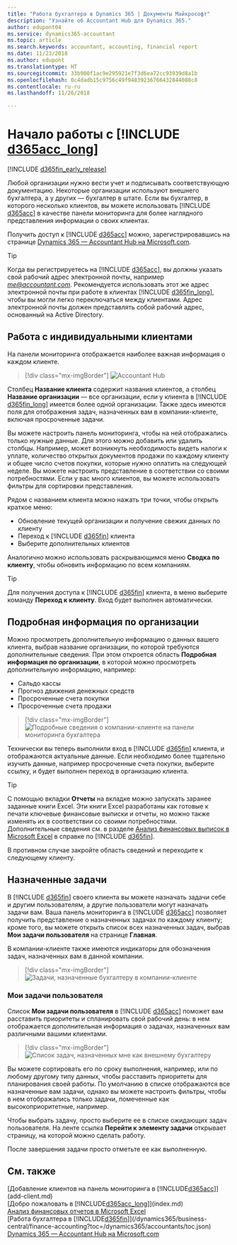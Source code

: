 ```yaml
---
title: "Работа бухгалтера в Dynamics 365 | Документы Майкрософт"
description: "Узнайте об Accountant Hub для Dynamics 365."
author: edupont04
ms.service: dynamics365-accountant
ms.topic: article
ms.search.keywords: accountant, accounting, financial report
ms.date: 11/23/2018
ms.author: edupont
ms.translationtype: HT
ms.sourcegitcommit: 33b900f1ac9e295921e7f3d6ea72cc93939d8a1b
ms.openlocfilehash: 0c4dadb15c9756c49f94839236766432844088c8
ms.contentlocale: ru-ru
ms.lasthandoff: 11/26/2018

---
```

# <a name="get-started-with-include-d365acclongincludesd365acclongmdmd"></a>Начало работы с [!INCLUDE [d365acc_long](includes/d365acc_long_md.md)]
[!INCLUDE [d365fin_early_release](includes/d365fin_early_release.md.md)]

Любой организации нужно вести учет и подписывать соответствующую документацию. Некоторые организации используют внешнего бухгалтера, а у других — бухгалтер в штате. Если вы бухгалтер, в которого несколько клиентов, вы можете использовать [!INCLUDE [d365acc](includes/d365acc_md.md)] в качестве панели мониторинга для более наглядного представления информации о своих клиентах.  

Получить доступ к [!INCLUDE [d365acc](includes/d365acc_md.md)] можно, зарегистрировавшись на странице [Dynamics 365 — Accountant Hub на Microsoft.com](https://www.microsoft.com/en-us/dynamics365/financial-insights-for-accountants).  

> [!TIP]
>  Когда вы регистрируетесь на [!INCLUDE [d365acc](includes/d365acc_md.md)], вы должны указать свой рабочий адрес электронной почты, например <em>me@accountant.com</em>. Рекомендуется использовать этот же адрес электронной почты при работе в клиентах [!INCLUDE [d365fin_long](includes/d365fin_long_md.md)], чтобы вы могли легко переключаться между клиентами. Адрес электронной почты должен представлять собой рабочий адрес, основанный на Active Directory.

## <a name="working-with-individual-clients"></a>Работа с индивидуальными клиентами
На панели мониторинга отображается наиболее важная информация о каждом клиенте.  

> [!div class="mx-imgBorder"]
> ![Accountant Hub](./media/accountant-get-started/accountant-dashboard.png)

Столбец **Название клиента** содержит названия клиентов, а столбец **Название организации** — все организации, если у клиента в [!INCLUDE [d365fin_long](includes/d365fin_long_md.md)] имеется более одной организации. Также здесь имеются поля для отображения задач, назначенных вам в компании-клиенте, включая просроченные задачи.  

Вы можете настроить панель мониторинга, чтобы на ней отображались только нужные данные. Для этого можно добавить или удалить столбцы. Например, может возникнуть необходимость видеть налоги к уплате, количество открытых документов продажи по каждому клиенту и общее число счетов покупки, которые нужно оплатить на следующей неделе. Вы можете настроить представление в соответствии со своими потребностями. Если у вас много клиентов, вы можете использовать фильтры для сортировки представления.  

Рядом с названием клиента можно нажать три точки, чтобы открыть краткое меню:

- Обновление текущей организации и получение свежих данных по клиенту  
- Переход к [!INCLUDE [d365fin](includes/d365fin_md.md)] клиента  
- Выберите дополнительных клиентов  

Аналогично можно использовать раскрывающимся меню **Сводка по клиенту**, чтобы обновить информацию по всем компаниям.  

> [!TIP]
>  Для получения доступа к [!INCLUDE [d365fin](includes/d365fin_md.md)] клиента, в меню выберите команду **Переход к клиенту**. Вход будет выполнен автоматически.

## <a name="company-details"></a>Подробная информация по организации
Можно просмотреть дополнительную информацию о данных вашего клиента, выбрав название организации, по которой требуются дополнительные сведения. При этом откроется область **Подробная информация по организации**, в которой можно просмотреть дополнительную информацию, например:  

* Сальдо кассы  
* Прогноз движения денежных средств  
* Просроченные счета покупки  
* Просроченные счета продажи  

> [!div class="mx-imgBorder"]
> ![Подробные сведения о компании-клиенте на панели мониторинга бухгалтера](./media/accountant-get-started/accountant-company-details.png)

Технически вы теперь выполнили вход в [!INCLUDE [d365fin](includes/d365fin_md.md)] клиента, и отображаются актуальные данные. Если необходимо более тщательно изучить данные, например просроченные счета покупки, выберите ссылку, и будет выполнен переход в организацию клиента.  

> [!TIP]
> С помощью вкладки **Отчеты** на вкладке можно запускать заранее заданные книги Excel. Эти книги Excel разработаны как готовые к печати ключевые финансовые выписки и отчеты, но можно также изменять их в соответствии со своими потребностями. Дополнительные сведения см. в разделе [Анализ финансовых выписок в Microsoft Excel](/dynamics365/business-central/finance-analyze-excel?toc=/dynamics365/accountants/toc.json) в справке по [!INCLUDE [d365fin](includes/d365fin_md.md)].  

В противном случае закройте область сведений и переходите к следующему клиенту.  

## <a name="assigned-tasks"></a>Назначенные задачи
В [!INCLUDE [d365fin](includes/d365fin_md.md)] своего клиента вы можете назначать задачи себе и другим пользователям, а другие пользователи могут назначать задачи вам. Ваша панель мониторинга в [!INCLUDE [d365acc](includes/d365acc_md.md)] позволяет получить представление о назначенных задачах по каждому клиенту; кроме того, вы можете открыть список всех назначенных задач, выбрав **Мои задачи пользователя** на странице **Главная**.  

В компании-клиенте также имеются индикаторы для обозначения задач, назначенных вам в данной компании.

> [!div class="mx-imgBorder"]
> ![Задачи, назначенные бухгалтеру в компании-клиенте](./media/accountant-get-started/accountant-company-details-tasks.png)

### <a name="my-user-tasks"></a>Мои задачи пользователя
Список **Мои задачи пользователя** в [!INCLUDE [d365acc](includes/d365acc_md.md)] поможет вам расставить приоритеты и спланировать свой рабочий день: в нем отображается дополнительная информация о задачах, назначенных вам различными вашими клиентами.  

> [!div class="mx-imgBorder"]
> ![Список задач, назначенных мне как внешнему бухгалтеру](./media/accountant-get-started/accountant-tasklist.png)

Вы можете сортировать его по сроку выполнения, например, или по любому другому типу данных, чтобы расставить приоритеты для планирования своей работы. По умолчанию в списке отображаются все назначенные вам задачи, однако вы можете настроить фильтры, чтобы в нем отображались только задачи, помеченные как высокоприоритетные, например.

Чтобы выбрать задачу, просто выберите ее в списке ожидающих задач пользователя. На ленте ссылка **Перейти к элементу задачи** открывает страницу, на которой можно сделать работу.  

После завершения задачи просто отметьте ее как выполненную.  

## <a name="see-also"></a>См. также

[Добавление клиентов на панель мониторинга в [!INCLUDE[d365acc](includes/d365acc_md.md)]](add-client.md)  
[Добро пожаловать в [!INCLUDE[d365acc_long](includes/d365acc_long_md.md)]](index.md)  
[Анализ финансовых отчетов в Microsoft Excel](/dynamics365/business-central/finance-analyze-excel?toc=/dynamics365/accountants/toc.json)  
[Работа бухгалтера в [!INCLUDE[d365fin](includes/d365fin_md.md)]](/dynamics365/business-central/finance-accounting?toc=/dynamics365/accountants/toc.json)  
[Dynamics 365 — Accountant Hub на Microsoft.com](https://www.microsoft.com/en-us/dynamics365/financial-insights-for-accountants)  

